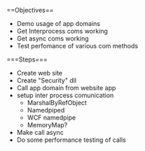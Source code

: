 ==Objectives==

 - Demo usage of app domains
 - Get Interprocess coms working
 - Get async coms working
 - Test perfomance of various com methods


===Steps===
 - Create web site 
 - Create "Security" dll
 - Call app domain from website app
 - setup inter process comunication 
   - MarshalByRefObject
   - Namedpiped
   - WCF namedpipe
   - MemoryMap?
 - Make call async
 - Do some performance testing of calls 
